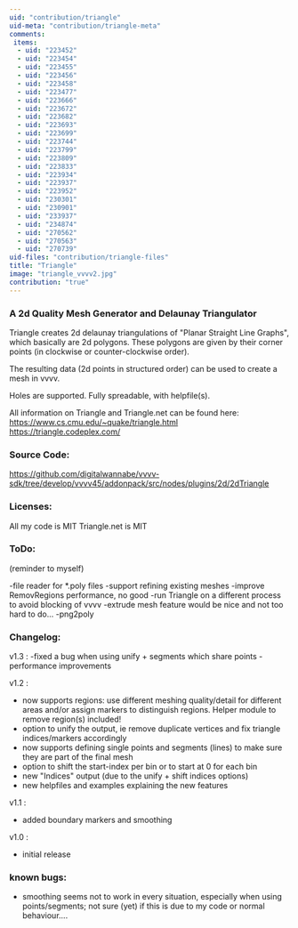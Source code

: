 ```yaml
---
uid: "contribution/triangle"
uid-meta: "contribution/triangle-meta"
comments: 
 items: 
  - uid: "223452"
  - uid: "223454"
  - uid: "223455"
  - uid: "223456"
  - uid: "223458"
  - uid: "223477"
  - uid: "223666"
  - uid: "223672"
  - uid: "223682"
  - uid: "223693"
  - uid: "223699"
  - uid: "223744"
  - uid: "223799"
  - uid: "223809"
  - uid: "223833"
  - uid: "223934"
  - uid: "223937"
  - uid: "223952"
  - uid: "230301"
  - uid: "230901"
  - uid: "233937"
  - uid: "234874"
  - uid: "270562"
  - uid: "270563"
  - uid: "270739"
uid-files: "contribution/triangle-files"
title: "Triangle"
image: "triangle_vvvv2.jpg"
contribution: "true"
---
```


###  A 2d Quality Mesh Generator and Delaunay Triangulator
Triangle creates 2d delaunay triangulations of "Planar Straight Line Graphs", which basically are 2d polygons. These polygons are given by their corner points (in clockwise or counter-clockwise order).

The resulting data (2d points in structured order) can be used to create a mesh in vvvv.

Holes are supported. 
Fully spreadable, with helpfile(s).

All information on Triangle and Triangle.net can be found here:
https://www.cs.cmu.edu/~quake/triangle.html
https://triangle.codeplex.com/

   

###  Source Code:
https://github.com/digitalwannabe/vvvv-sdk/tree/develop/vvvv45/addonpack/src/nodes/plugins/2d/2dTriangle

   
###  Licenses:
All my code is MIT
Triangle.net is MIT

  

###  ToDo:
(reminder to myself)

-file reader for *.poly files
-support refining existing meshes
-improve RemovRegions performance, no good
-run Triangle on a different process to avoid blocking of vvvv
-extrude mesh feature would be nice and not too hard to do...
-png2poly

 
          
     

###  Changelog:
v1.3 :
-fixed a bug when using unify + segments which share points
-performance improvements

v1.2 :
- now supports regions: use different meshing quality/detail for different areas and/or assign markers to distinguish regions. Helper module to remove region(s) included!
- option to unify the output, ie remove duplicate vertices and fix triangle indices/markers accordingly
- now supports defining single points and segments (lines) to make sure they are part of the final mesh
- option to shift the start-index per bin or to start at 0 for each bin
- new "Indices" output (due to the unify + shift indices options)
- new helpfiles and examples explaining the new features


v1.1 : 
- added boundary markers and smoothing

v1.0 : 
- initial release
   
   
   

###  known bugs:
- smoothing seems not to work in every situation, especially when using points/segments; not sure (yet) if this is due to my code or normal behaviour....
 
    
      
     
     
   

